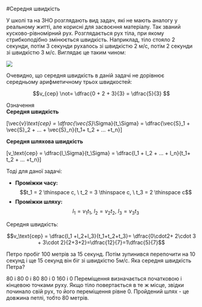 #Середня швидкість

У школi та на ЗНО розглядають вид задач, якi не мають аналогу у реальному життi, але кориснi для засвоєння матерiалу. Так званий кусково-рiвномiрний рух. Розглядається рух тiла, при якому стрибкоподiбно змiнюється швидкiсть. Наприклад, тiло стояло 2 секунди, потiм 3 секунди рухалось зi швидкiстю 2 м/с, потiм 2 секунди зi швидкiстю 3 м/с. Виглядає це таким чином:

<img src="https://rawgit.com/chudaol/ed-era-book-physics/master/images/chapter_1/16.svg" class="image"/>

Очевидно, що середня швидкiсть в данiй задачi не дорiвнює середньому арифметичному трьох швидкостей:

$$v_{сер} \not= \dfrac{0 + 2 + 3}{3} = \dfrac{5}{3} $$

<div class="eoz-wrap">
<span class="eoz">Означення</span>
<div class="eoz-text">
<b>Ceредня швидкiсть</b> 

\[\vec{v}_\text{сер} = \dfrac{\vec{S}_\Sigma}{t_\Sigma} = \dfrac{\vec{S}_1 + \vec{S}_2 + ... + \vec{S}_n}{t_1+ t_2 + ... +t_n}\]

<b>Ceредня шляхова швидкiсть</b> 

\[v_\text{сер} = \dfrac{l_\Sigma}{t_\Sigma} = \dfrac{l_1 + l_2 + ... + l_n}{t_1+ t_2 + ... +t_n}\]
</div>
</div>


Тодi для даної задачi:


* <b>Промiжки часу:</b> $$t_1 = 2 \thinspace c, \ t_2 = 3 \thinspace c, \ t_3 = 2 \thinspace c$$
* <b>Промiжки шляху:</b> $$ l_1 = v_1 t_1, \ l_2 = v_2t_2, \ l_3 = v_3t_3$$


<p1>Середня швидкiсть:</p1> 

$$v_\text{сер} = \dfrac{l_1 +l_2+l_3}{t_1+t_2+t_3}= \dfrac{0\cdot2+ 2\cdot 3 + 3\cdot 2}{2+3+2}=\dfrac{12}{7}=1\dfrac{5}{7}$$


<quiz correctLabel="correct!" incorrectLabel="incorrect!" checkLabel="check ansert">
<question>
<p>Петро пробiг 100 метрiв за 15 секунд. Потiм зупинився перепочити на 10 секунд i ще 15 секунд вiн бiг зi швидкiстю 5м/с. Яка середня швидкiсть Петра?</p>
<answer>80 і 80</answer>
<answer>0 і 80</answer>
<answer correct>80 і 0</answer>
<answer>160 і 0</answer>
<explanation>
Переміщення визначається початковою і кінцевою точками руху. Якщо тіло повертається в те ж місце, звідки починало свій рух, то його переміщення рівне 0. Пройдений шлях - це довжина петлі, тобто 80 метрів.
</explanation>
</question>
</quiz>